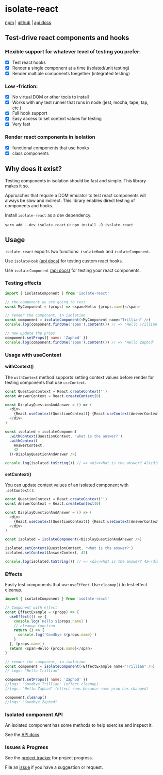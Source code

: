 # isolate-react

[npm](https://npmjs.com/package/isolate-react) | [github](https://github.com/davidmfoley/isolate-react) | [api docs](https://davidmfoley.github.io/isolate-react)

## Test-drive react components and hooks



### Flexible support for whatever level of testing you prefer:
- [x] Test react hooks
- [x] Render a single component at a time (isolated/unit testing) 
- [x] Render multiple components toegether (integrated testing)

### Low -friction:
- [x] No virtual DOM or other tools to install
- [x] Works with any test runner that runs in node (jest, mocha, tape, tap, etc.)
- [x] Full hook support
- [x] Easy access to set context values for testing
- [x] Very fast

### Render react components in isolation
- [x] functional components that use hooks
- [x] class components

## Why does it exist?

Testing components in isolation should be fast and simple. This library makes it so.

Approaches that require a DOM emulator to test react components will always be slow and indirect. This library enables direct testing of components and hooks.

Install `isolate-react` as a dev dependency.

`yarn add --dev isolate-react` or `npm install -D isolate-react`

## Usage

`isolate-react` exports two functions: `isolateHook` and `isolateComponent`. 

Use `isolateHook` [(api docs)](https://davidmfoley.github.io/isolate-react/globals.html#isolatehook)  for testing custom react hooks.

Use `isolateComponent` [(api docs)](https://davidmfoley.github.io/isolate-react/globals.html#isolatecomponent) for testing your react components.


### Testing effects


```js
import { isolateComponent } from 'isolate-react'

// the component we are going to test
const MyComponent = (props) => <span>Hello {props.name}</span>

// render the component, in isolation
const component = isolateComponent(<MyComponent name="Trillian" />)
console.log(component.findOne('span').content()) // => 'Hello Trillian'

// now update the props
component.setProps({ name: 'Zaphod' })
console.log(component.findOne('span').content()) // => 'Hello Zaphod'
```

### Usage with useContext

#### withContext()

The `withContext` method supports setting context values before render for testing components that use `useContext`.

```js
const QuestionContext = React.createContext('')
const AnswerContext = React.createContext(0)

const DisplayQuestionAndAnswer = () => (
  <div>
    {React.useContext(QuestionContext)} {React.useContext(AnswerContext)}
  </div>
)

const isolated = isolateComponent
  .withContext(QuestionContext, 'what is the answer?')
  .withContext(
    AnswerContext,
    42
  )(<DisplayQuestionAndAnswer />)

console.log(isolated.toString()) // => <div>what is the answer? 42</div>
```

#### setContext()

You can update context values of an isolated component with `.setContext()`:

```js
const QuestionContext = React.createContext('')
const AnswerContext = React.createContext(0)

const DisplayQuestionAndAnswer = () => (
  <div>
    {React.useContext(QuestionContext)} {React.useContext(AnswerContext)}
  </div>
)

const isolated = isolateComponent(<DisplayQuestionAndAnswer />)

isolated.setContext(QuestionContext, 'what is the answer?')
isolated.setContext(AnswerContext, 42)

console.log(isolated.toString()) // => <div>what is the answer? 42</div>
```

### Effects

Easily test components that use `useEffect`.
Use `cleanup()` to test effect cleanup.

```js
import { isolateComponent } from 'isolate-react'

// Component with effect
const EffectExample = (props) => {
  useEffect(() => {
    console.log(`Hello ${props.name}`)
    // cleanup function
    return () => {
      console.log(`Goodbye ${props.name}`)
    }
  }, [props.name])
  return <span>Hello {props.name}</span>
}

// render the component, in isolation
const component = isolateComponent(<EffectExample name="Trillian" />)
// logs: "Hello Trillian"

component.setProps({ name: 'Zaphod' })
//logs: "Goodbye Trillian" (effect cleanup)
//logs: "Hello Zaphod" (effect runs because name prop has changed)

component.cleanup()
//logs: "Goodbye Zaphod"
```

### Isolated component API

An isolated component has some methods to help exercise and inspect it.

See the [API docs](https://davidmfoley.github.io/isolate-react/api)

### Issues & Progress

See the [project tracker](https://github.com/davidmfoley/isolate-react/projects/1) for project progress.

File an [issue](https://github.com/davidmfoley/isolate-react/issues) if you have a suggestion or request.
